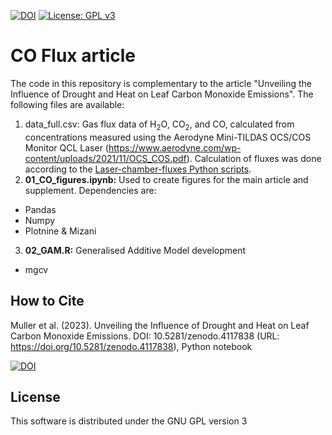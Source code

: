 [![DOI](https://zenodo.org/badge/DOI/10.5281/zenodo.4117838.svg)](https://doi.org/10.5281/zenodo.4117838)
[![License: GPL v3](https://img.shields.io/badge/License-GPLv3-blue.svg)](https://www.gnu.org/licenses/gpl-3.0)

# CO Flux article

The code in this repository is complementary to the article "Unveiling the Influence of Drought and Heat on Leaf Carbon Monoxide Emissions". The following files are available:

1. data_full.csv: Gas flux data of H<sub>2</sub>O, CO<sub>2</sub>, and CO, calculated from concentrations measured using the Aerodyne Mini-TILDAS OCS/COS Monitor QCL Laser (https://www.aerodyne.com/wp-content/uploads/2021/11/OCS_COS.pdf). Calculation of fluxes was done according to the [Laser-chamber-fluxes Python scripts](https://github.com/kebasaa/Laser-chamber-fluxes).
2. **01_CO_figures.ipynb:** Used to create figures for the main article and supplement. Dependencies are:
  - Pandas
  - Numpy
  - Plotnine & Mizani
3. **02_GAM.R:** Generalised Additive Model development
  - mgcv

## How to Cite

Muller et al. (2023). Unveiling the Influence of Drought and Heat on Leaf Carbon Monoxide Emissions. DOI: 10.5281/zenodo.4117838  (URL:
<https://doi.org/10.5281/zenodo.4117838>), Python notebook

[![DOI](https://zenodo.org/badge/DOI/10.5281/zenodo.4117838.svg)](https://doi.org/10.5281/zenodo.4117838)

## License

This software is distributed under the GNU GPL version 3

